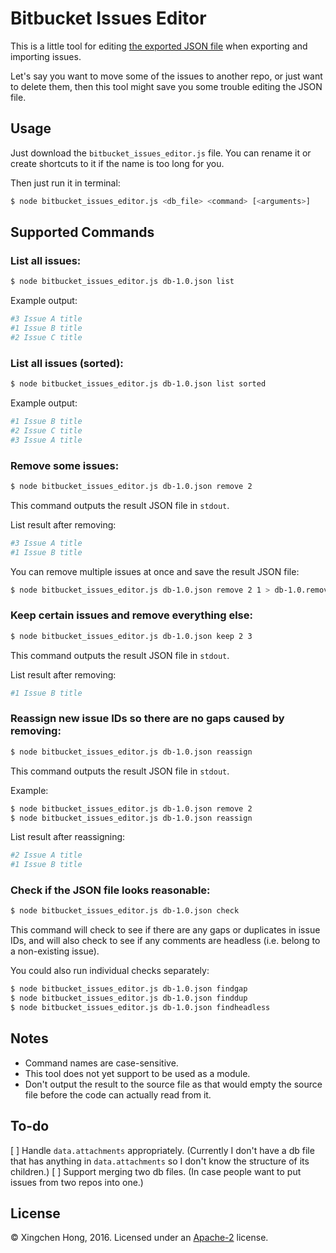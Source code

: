 Bitbucket Issues Editor
=======================

This is a little tool for editing [the exported JSON file](https://confluence.atlassian.com/x/eJG3Ew) when exporting and importing issues.

Let's say you want to move some of the issues to another repo, or just want to delete them, then this tool might save you some trouble editing the JSON file.

Usage
-----

Just download the `bitbucket_issues_editor.js` file. You can rename it or create shortcuts to it if the name is too long for you.

Then just run it in terminal:
```Bash
$ node bitbucket_issues_editor.js <db_file> <command> [<arguments>]
```

Supported Commands
------------------

### List all issues:
```Bash
$ node bitbucket_issues_editor.js db-1.0.json list
```

Example output:
```Bash
#3 Issue A title
#1 Issue B title
#2 Issue C title
```

### List all issues (sorted):
```Bash
$ node bitbucket_issues_editor.js db-1.0.json list sorted
```

Example output:
```Bash
#1 Issue B title
#2 Issue C title
#3 Issue A title
```

### Remove some issues:
```Bash
$ node bitbucket_issues_editor.js db-1.0.json remove 2
```

This command outputs the result JSON file in `stdout`.

List result after removing:
```Bash
#3 Issue A title
#1 Issue B title
```

You can remove multiple issues at once and save the result JSON file:
```Bash
$ node bitbucket_issues_editor.js db-1.0.json remove 2 1 > db-1.0.removed.json
```

### Keep certain issues and remove everything else:
```Bash
$ node bitbucket_issues_editor.js db-1.0.json keep 2 3
```

This command outputs the result JSON file in `stdout`.

List result after removing:
```Bash
#1 Issue B title
```

### Reassign new issue IDs so there are no gaps caused by removing:
```Bash
$ node bitbucket_issues_editor.js db-1.0.json reassign
```

This command outputs the result JSON file in `stdout`.

Example:
```Bash
$ node bitbucket_issues_editor.js db-1.0.json remove 2
$ node bitbucket_issues_editor.js db-1.0.json reassign
```

List result after reassigning:
```Bash
#2 Issue A title
#1 Issue B title
```

### Check if the JSON file looks reasonable:
```Bash
$ node bitbucket_issues_editor.js db-1.0.json check
```

This command will check to see if there are any gaps or duplicates in issue IDs, and will also check to see if any comments are headless (i.e. belong to a non-existing issue).

You could also run individual checks separately:
```Bash
$ node bitbucket_issues_editor.js db-1.0.json findgap
$ node bitbucket_issues_editor.js db-1.0.json finddup
$ node bitbucket_issues_editor.js db-1.0.json findheadless
```

Notes
-----

* Command names are case-sensitive.
* This tool does not yet support to be used as a module.
* Don't output the result to the source file as that would empty the source file before the code can actually read from it.

To-do
-----

[ ] Handle `data.attachments` appropriately. (Currently I don't have a db file that has anything in `data.attachments` so I don't know the structure of its children.)
[ ] Support merging two db files. (In case people want to put issues from two repos into one.)

License
-------

© Xingchen Hong, 2016. Licensed under an [Apache-2](https://github.com/Zodiase/bitbucket-issues-editor/blob/master/LICENSE) license.
